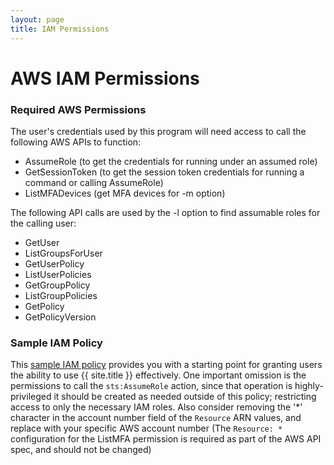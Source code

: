 ```yaml
---
layout: page
title: IAM Permissions
---
```

# AWS IAM Permissions

### Required AWS Permissions

The user's credentials used by this program will need access to call the following AWS APIs to function:

  * AssumeRole (to get the credentials for running under an assumed role)
  * GetSessionToken (to get the session token credentials for running a command or calling AssumeRole)
  * ListMFADevices (get MFA devices for -m option)

The following API calls are used by the -l option to find assumable roles for the calling user:

  * GetUser
  * ListGroupsForUser
  * GetUserPolicy
  * ListUserPolicies
  * GetGroupPolicy
  * ListGroupPolicies
  * GetPolicy
  * GetPolicyVersion


### Sample IAM Policy

This <a href="iam_policy.json" target="_blank">sample IAM policy</a> provides you with a starting point for granting users
the ability to use {{ site.title }} effectively. One important omission is the permissions to call the `sts:AssumeRole`
action, since that operation is highly-privileged it should be created as needed outside of this policy; restricting
access to only the necessary IAM roles. Also consider removing the '*' character in the account number field of the
`Resource` ARN values, and replace with your specific AWS account number (The `Resource: *` configuration for the ListMFA
permission is required as part of the AWS API spec, and should not be changed)